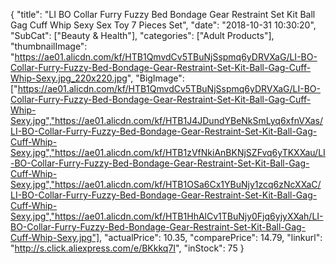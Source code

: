 {
	"title": "LI BO Collar Furry Fuzzy Bed Bondage Gear Restraint Set Kit Ball Gag Cuff Whip Sexy Sex Toy 7 Pieces Set",
	"date": "2018-10-31 10:30:20",
	"SubCat": ["Beauty & Health"],
	"categories": ["Adult Products"],
	"thumbnailImage": "https://ae01.alicdn.com/kf/HTB1QmvdCv5TBuNjSspmq6yDRVXaG/LI-BO-Collar-Furry-Fuzzy-Bed-Bondage-Gear-Restraint-Set-Kit-Ball-Gag-Cuff-Whip-Sexy.jpg_220x220.jpg",
	"BigImage": ["https://ae01.alicdn.com/kf/HTB1QmvdCv5TBuNjSspmq6yDRVXaG/LI-BO-Collar-Furry-Fuzzy-Bed-Bondage-Gear-Restraint-Set-Kit-Ball-Gag-Cuff-Whip-Sexy.jpg","https://ae01.alicdn.com/kf/HTB1J4JDundYBeNkSmLyq6xfnVXas/LI-BO-Collar-Furry-Fuzzy-Bed-Bondage-Gear-Restraint-Set-Kit-Ball-Gag-Cuff-Whip-Sexy.jpg","https://ae01.alicdn.com/kf/HTB1zVfNkiAnBKNjSZFvq6yTKXXau/LI-BO-Collar-Furry-Fuzzy-Bed-Bondage-Gear-Restraint-Set-Kit-Ball-Gag-Cuff-Whip-Sexy.jpg","https://ae01.alicdn.com/kf/HTB1OSa6Cx1YBuNjy1zcq6zNcXXaC/LI-BO-Collar-Furry-Fuzzy-Bed-Bondage-Gear-Restraint-Set-Kit-Ball-Gag-Cuff-Whip-Sexy.jpg","https://ae01.alicdn.com/kf/HTB1HhAlCv1TBuNjy0Fjq6yjyXXah/LI-BO-Collar-Furry-Fuzzy-Bed-Bondage-Gear-Restraint-Set-Kit-Ball-Gag-Cuff-Whip-Sexy.jpg"],
	"actualPrice": 10.35,
	"comparePrice": 14.79,
	"linkurl": "http://s.click.aliexpress.com/e/BKkkq7I",
	"inStock": 75
}
